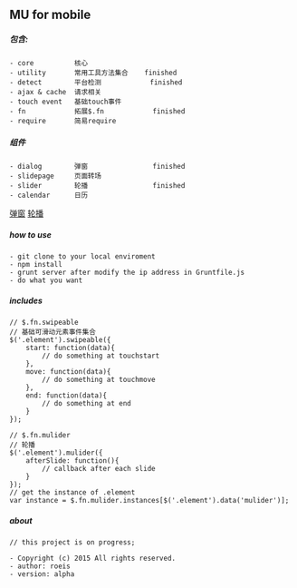 ## MU for mobile

##### 包含:

    - core          核心
    - utility       常用工具方法集合    finished
    - detect        平台检测            finished
    - ajax & cache  请求相关
    - touch event   基础touch事件
    - fn            拓展$.fn            finished
    - require       简易require

##### 组件

    - dialog        弹窗                finished
    - slidepage     页面转场
    - slider        轮播                finished
    - calendar      日历

[弹窗](https://github.com/Roeis/MU/tree/master/samples/dialog)
[轮播](https://github.com/Roeis/MU/tree/master/samples/slider)

##### how to use

    - git clone to your local enviroment
    - npm install
    - grunt server after modify the ip address in Gruntfile.js
    - do what you want

##### includes
    
    // $.fn.swipeable
    // 基础可滑动元素事件集合
    $('.element').swipeable({
        start: function(data){
            // do something at touchstart
        },
        move: function(data){
            // do something at touchmove
        },
        end: function(data){
            // do something at end
        }
    });

    // $.fn.mulider
    // 轮播
    $('.element').mulider({
        afterSlide: function(){
            // callback after each slide
        }
    });
    // get the instance of .element
    var instance = $.fn.mulider.instances[$('.element').data('mulider')];

##### about

    // this project is on progress;
    
    - Copyright (c) 2015 All rights reserved.
    - author: roeis
    - version: alpha

